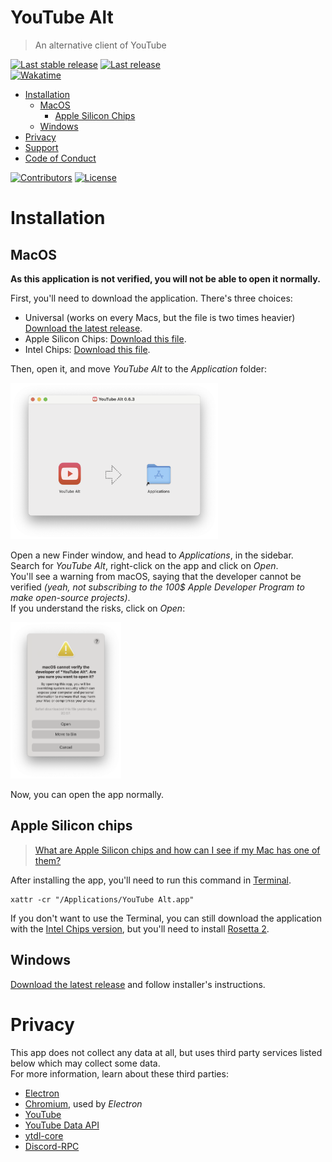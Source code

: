 # YouTube Alt
> An alternative client of YouTube

[![Last stable release](https://img.shields.io/github/v/release/Wixonic/YouTube-Alt?display_name=tag&label=Last%20stable%20release)](https://github.com/Wixonic/YouTube-Alt/releases) [![Last release](https://img.shields.io/github/v/release/Wixonic/YouTube-Alt?display_name=tag&label=Last%20release&include_prereleases)](https://github.com/Wixonic/YouTube-Alt/releases)<br />
[![Wakatime](https://wakatime.com/badge/github/Wixonic/YouTube-Alt.svg?style=flat)](https://wakatime.com/badge/github/Wixonic/YouTube-Alt)

- [Installation](#installation)
  - [MacOS](#macos)
    - [Apple Silicon Chips](#apple-silicon-chips)
  - [Windows](#windows)
- [Privacy](#privacy)
- [Support](https://github.com/Wixonic/YouTube-Alt/blob/Default/.github/SUPPORT.md)
- [Code of Conduct](https://github.com/Wixonic/YouTube-Alt/blob/Default/.github/CODE_OF_CONDUCT.md)

[![Contributors](https://img.shields.io/github/contributors/Wixonic/YouTube-Alt?color=%2308F&label=Contributors)](https://github.com/Wixonic/YouTube-Alt/blob/Default/.github/CONTRIBUTING.md)
[![License](https://img.shields.io/github/license/Wixonic/YouTube-Alt?color=%23555&label=License)](https://github.com/Wixonic/YouTube-Alt/blob/Default/LICENSE)

# Installation

## MacOS

**As this application is not verified, you will not be able to open it normally.**

First, you'll need to download the application.
There's three choices:

- Universal (works on every Macs, but the file is two times heavier) [Download the latest release](https://github.com/Wixonic/YouTube-Alt/releases/latest/download/youtube-alt.mac.universal.dmg).
- Apple Silicon Chips: [Download this file](https://github.com/Wixonic/YouTube-Alt/releases/latest/download/youtube-alt.mac.arm64.dmg).
- Intel Chips: [Download this file](https://github.com/Wixonic/YouTube-Alt/releases/latest/download/youtube-alt.mac.x64.dmg).

Then, open it, and move _YouTube Alt_ to the _Application_ folder:

<a id="#macos-install" href="#macos-install"><img height="250px" alt="macOS Disk Image Menu - Install" src="./README%20Assets/macos-install.png" /></a>

Open a new Finder window, and head to _Applications_, in the sidebar.<br />
Search for _YouTube Alt_, right-click on the app and click on _Open_.<br />
You'll see a warning from macOS, saying that the developer cannot be verified _(yeah, not subscribing to the 100$ Apple Developer Program to make open-source projects)_.<br />
If you understand the risks, click on _Open_:

<a id="#macos-verify" href="#macos-verify"><img height="250px" alt="macOS Menu - macOS cannot verify the developer" src="./README%20Assets/macos-verify.png" /></a>

Now, you can open the app normally.

## Apple Silicon chips

> [What are Apple Silicon chips and how can I see if my Mac has one of them?](https://support.apple.com/HT211814)

After installing the app, you'll need to run this command in [Terminal](https://support.apple.com/guide/terminal/welcome/mac).

```shell
xattr -cr "/Applications/YouTube Alt.app"
```

If you don't want to use the Terminal, you can still download the application with the [Intel Chips version](https://github.com/Wixonic/YouTube-Alt/releases/latest/download/youtube-alt.mac.x64.dmg), but you'll need to install [Rosetta 2](https://support.apple.com/HT211861).

## Windows

[Download the latest release](https://github.com/Wixonic/YouTube-Alt/releases/latest/download/youtube-alt.win.exe) and follow installer's instructions.

# Privacy

This app does not collect any data at all, but uses third party services listed below which may collect some data.<br />
For more information, learn about these third parties:

- [Electron](https://www.electronjs.org)
- [Chromium](https://www.chromium.org), used by _Electron_
- [YouTube](https://www.youtube.com)
- [YouTube Data API](https://developers.google.com/youtube)
- [ytdl-core](https://github.com/fent/node-ytdl-core)
- [Discord-RPC](https://www.npmjs.com/package/discord-rpc)
